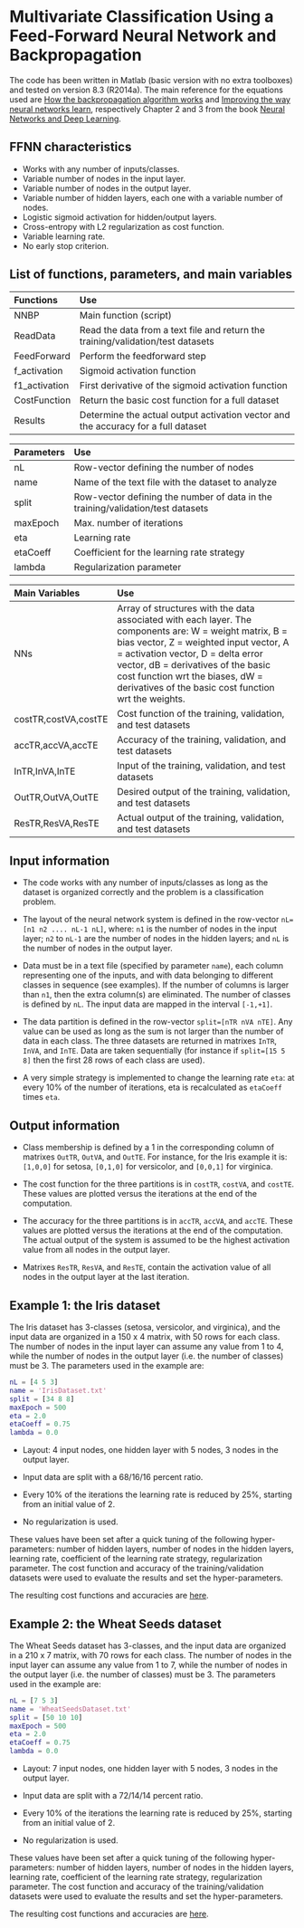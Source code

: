 # Multivariate Classification Using a Feed-Forward Neural Network and Backpropagation

The code has been written in Matlab (basic version with no extra toolboxes) and tested on version 8.3 (R2014a). The main reference for the equations used are [How the backpropagation algorithm works](http://neuralnetworksanddeeplearning.com/chap2.html) and [Improving the way neural networks learn](http://neuralnetworksanddeeplearning.com/chap3.html), respectively Chapter 2 and 3 from the book [Neural Networks and Deep Learning](http://neuralnetworksanddeeplearning.com/index.html).

## FFNN characteristics

- Works with any number of inputs/classes.
- Variable number of nodes in the input layer.
- Variable number of nodes in the output layer.
- Variable number of hidden layers, each one with a variable number of nodes.
- Logistic sigmoid activation for hidden/output layers.
- Cross-entropy with L2 regularization as cost function.
- Variable learning rate.
- No early stop criterion.

## List of functions, parameters, and main variables

|Functions|Use|
|:--------|:------|
|NNBP|Main function (script)|
|ReadData|Read the data from a text file and return the training/validation/test datasets|
|FeedForward|Perform the feedforward step|
|f_activation|Sigmoid activation function|
|f1_activation|First derivative of the sigmoid activation function|
|CostFunction|Return the basic cost function for a full dataset|
|Results|Determine the actual output activation vector and the accuracy for a full dataset|

|Parameters|Use|
|:---------|:------|
|nL|Row-vector defining the number of nodes|
|name|Name of the text file with the dataset to analyze|
|split|Row-vector defining the number of data in the training/validation/test datasets|
|maxEpoch|Max. number of iterations|
|eta|Learning rate|
|etaCoeff|Coefficient for the learning rate strategy|
|lambda|Regularization parameter|

|Main Variables|Use|
|:---------------------|:------|
|NNs|Array of structures with the data associated with each layer. The components are: W = weight matrix, B = bias vector, Z = weighted input vector, A = activation vector, D = delta error vector, dB = derivatives of the basic cost function wrt the biases, dW = derivatives of the basic cost function wrt the weights.
|costTR,costVA,costTE|Cost function of the training, validation, and test datasets|
|accTR,accVA,accTE|Accuracy of the training, validation, and test datasets|
|InTR,InVA,InTE|Input of the training, validation, and test datasets|
|OutTR,OutVA,OutTE|Desired output of the training, validation, and test datasets|
|ResTR,ResVA,ResTE|Actual output of the training, validation, and test datasets|

## Input information

- The code works with any number of inputs/classes as long as the dataset is organized correctly and the problem is a classification problem.

- The layout of the neural network system is defined in the row-vector `nL=[n1 n2 .... nL-1 nL]`, where: `n1` is the number of nodes in the input layer; `n2` to `nL-1` are the number of nodes in the hidden layers; and `nL` is the number of nodes in the output layer.

- Data must be in a text file (specified by parameter `name`), each column representing one of the inputs, and with data belonging to different classes in sequence (see examples). If the number of columns is larger than `n1`, then the extra column(s) are eliminated. The number of classes is defined by `nL`. The input data are mapped in the interval `[-1,+1]`.

- The data partition is defined in the row-vector `split=[nTR nVA nTE]`. Any value can be used as long as the sum is not larger than the number of data in each class. The three datasets are returned in matrixes `InTR`, `InVA`, and `InTE`. Data are taken sequentially (for instance if `split=[15 5 8]` then the first 28 rows of each class are used).

- A very simple strategy is implemented to change the learning rate `eta`: at every 10% of the number of iterations, eta is recalculated as `etaCoeff` times `eta`.

## Output information

- Class membership is defined by a 1 in the corresponding column of matrixes `OutTR`, `OutVA`, and `OutTE`. For instance, for the Iris example it is: `[1,0,0]` for setosa, `[0,1,0]` for versicolor, and `[0,0,1]` for virginica.

- The cost function for the three partitions is in `costTR`, `costVA`, and `costTE`. These values are plotted versus the iterations at the end of the computation.

- The accuracy for the three partitions is in `accTR`, `accVA`, and `accTE`. These values are plotted versus the iterations at the end of the computation. The actual output of the system is assumed to be the highest activation value from all nodes in the output layer.

- Matrixes `ResTR`, `ResVA`, and `ResTE`, contain the activation value of all nodes in the output layer at the last iteration.

## Example 1: the Iris dataset

The Iris dataset has 3-classes (setosa, versicolor, and virginica), and the input data are organized in a 150 x 4 matrix, with 50 rows for each class. The number of nodes in the input layer can assume any value from 1 to 4, while the number of nodes in the output layer (i.e. the number of classes) must be 3. The parameters used in the example are:

```matlab
nL = [4 5 3]
name = 'IrisDataset.txt'
split = [34 8 8]
maxEpoch = 500
eta = 2.0
etaCoeff = 0.75
lambda = 0.0
```

- Layout: 4 input nodes, one hidden layer with 5 nodes, 3 nodes in the output layer.

- Input data are split with a 68/16/16 percent ratio.

- Every 10% of the iterations the learning rate is reduced by 25%, starting from an initial value of 2.

- No regularization is used.

These values have been set after a quick tuning of the following hyper-parameters: number of hidden layers, number of nodes in the hidden layers, learning rate, coefficient of the learning rate strategy, regularization parameter. The cost function and accuracy of the training/validation datasets were used to evaluate the results and set the hyper-parameters.

The resulting cost functions and accuracies are [here](./MatLab_Code/Results_IrisDataset.bmp).

## Example 2: the Wheat Seeds dataset

The Wheat Seeds dataset has 3-classes, and the input data are organized in a 210 x 7 matrix, with 70 rows for each class. The number of nodes in the input layer can assume any value from 1 to 7, while the number of nodes in the output layer (i.e. the number of classes) must be 3. The parameters used in the example are:

```matlab
nL = [7 5 3]
name = 'WheatSeedsDataset.txt'
split = [50 10 10]
maxEpoch = 500
eta = 2.0
etaCoeff = 0.75
lambda = 0.0
```

- Layout: 7 input nodes, one hidden layer with 5 nodes, 3 nodes in the output layer.

- Input data are split with a 72/14/14 percent ratio.

- Every 10% of the iterations the learning rate is reduced by 25%, starting from an initial value of 2.

- No regularization is used.

These values have been set after a quick tuning of the following hyper-parameters: number of hidden layers, number of nodes in the hidden layers, learning rate, coefficient of the learning rate strategy, regularization parameter. The cost function and accuracy of the training/validation datasets were used to evaluate the results and set the hyper-parameters.

The resulting cost functions and accuracies are [here](./MatLab_Code/Results_WheatSeedsDataset.bmp).
